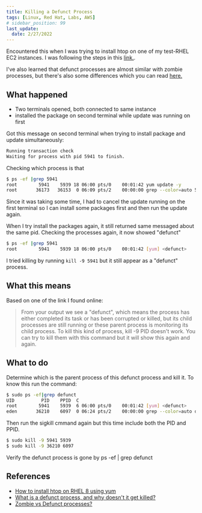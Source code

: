 ```yaml
---
title: Killing a Defunct Process
tags: [Linux, Red Hat, Labs, AWS]
# sidebar_position: 99
last_update:
  date: 2/27/2022
---
```



Encountered this when I was trying to install htop on one of my test-RHEL EC2 instances. I was following the steps in this [link.](https://www.cyberciti.biz/faq/how-to-install-htop-on-rhel-8-using-yum/). 

I've also learned that defunct processes are almost similar with zombie processes, but there's also some differences which you can read [here.](https://stackoverflow.com/questions/47977402/zombie-vs-defunct-processes)


## What happened

- Two terminals opened, both connected to same instance
- installed the package on second terminal while update was running on first

Got this message on second terminal when trying to install package and update simultaneously:
```bash
Running transaction check
Waiting for process with pid 5941 to finish.
```

Checking which process is that
```bash
$ ps -ef |grep 5941
root        5941    5939 18 06:00 pts/0    00:01:42 yum update -y
root       36173   36153  0 06:09 pts/2    00:00:00 grep --color=auto 5941

```

Since it was taking some time, I had to cancel the update running on the first terminal so I can install some packages first and then run the update again.

When I try install the packages again, it still returned same messaged about the same pid. Checking the processes again, it now showed "defunct"
```bash
$ ps -ef |grep 5941
root        5941    5939 18 06:00 pts/0    00:01:42 [yum] <defunct>
```

I tried killing by running <code>kill -9 5941</code> but it still appear as a "defunct" process.

## What this means

Based on one of the link I found online:

> From your output we see a "defunct", which means the process has either completed its task or has been corrupted or killed, but its child processes are still running or these parent process is monitoring its child process. To kill this kind of process, kill -9 PID doesn't work. You can try to kill them with this command but it will show this again and again.

## What to do

Determine which is the parent process of this defunct process and kill it. To know this run the command:
```bash
$ sudo ps -ef|grep defunct
UID          PID    PPID  C    
root        5941    5939  6 06:00 pts/0    00:01:42 [yum] <defunct>
eden       36210    6097  0 06:24 pts/2    00:00:00 grep --color=auto defunct

```
Then run the sigkill cmmand again but this time include both the PID and PPID.
```bash
$ sudo kill -9 5941 5939
$ sudo kill -9 36210 6097
```
Verify the defunct process is gone by ps -ef | grep defunct



## References

- [How to install htop on RHEL 8 using yum](https://www.cyberciti.biz/faq/how-to-install-htop-on-rhel-8-using-yum/)
- [What is a defunct process, and why doesn't it get killed?](https://askubuntu.com/questions/201303/what-is-a-defunct-process-and-why-doesnt-it-get-killed)
- [Zombie vs Defunct processes?](https://stackoverflow.com/questions/47977402/zombie-vs-defunct-processes)
